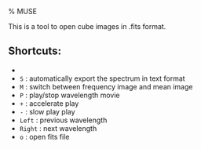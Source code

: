 % MUSE	

This is a tool to open cube images in .fits format.

## Shortcuts:
  -
  - `S`	: automatically export the spectrum in text format
  - `M` : switch between frequency image and mean image 
  - `P` : play/stop wavelength movie
  - `+` : accelerate play
  - `-` : slow play play
  - `Left` : previous wavelength
  - `Right` : next wavelength
  - `o` : open fits file
  
  
